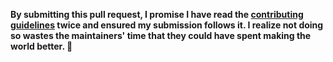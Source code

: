 **By submitting this pull request, I promise I have read the [contributing guidelines](https://github.com/sindresorhus/awesome-electron/blob/master/contributing.md) twice and ensured my submission follows it. I realize not doing so wastes the maintainers' time that they could have spent making the world better. 🖖**
